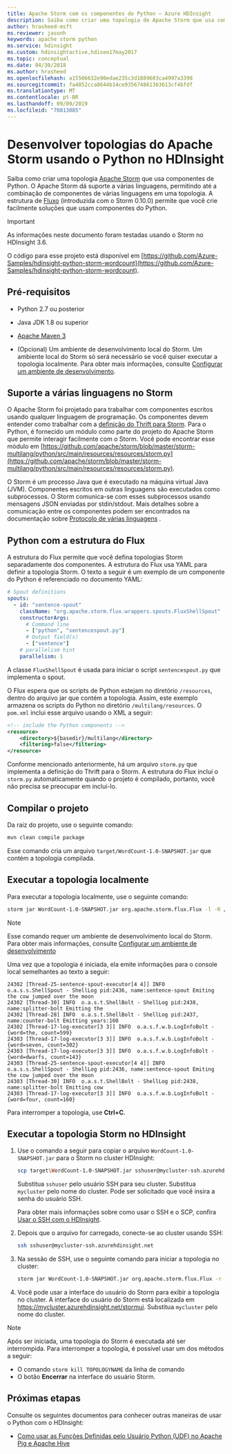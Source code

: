 ```yaml
---
title: Apache Storm com os componentes do Python – Azure HDInsight
description: Saiba como criar uma topologia de Apache Storm que usa componentes do Python no Azure HDInsight
author: hrasheed-msft
ms.reviewer: jasonh
keywords: apache storm python
ms.service: hdinsight
ms.custom: hdinsightactive,hdiseo17may2017
ms.topic: conceptual
ms.date: 04/30/2018
ms.author: hrasheed
ms.openlocfilehash: a15506632e90edae235c3d1889603ca4997a3398
ms.sourcegitcommit: fa4852cca8644b14ce935674861363613cf4bfdf
ms.translationtype: MT
ms.contentlocale: pt-BR
ms.lasthandoff: 09/09/2019
ms.locfileid: "70813885"
---
```

# <a name="develop-apache-storm-topologies-using-python-on-hdinsight"></a>Desenvolver topologias do Apache Storm usando o Python no HDInsight

Saiba como criar uma topologia [Apache Storm](https://storm.apache.org/) que usa componentes de Python. O Apache Storm dá suporte a várias linguagens, permitindo até a combinação de componentes de várias linguagens em uma topologia. A estrutura de [Fluxo](https://storm.apache.org/releases/current/flux.html) (introduzida com o Storm 0.10.0) permite que você crie facilmente soluções que usam componentes do Python.

> [!IMPORTANT]  
> As informações neste documento foram testadas usando o Storm no HDInsight 3.6. 

O código para esse projeto está disponível em [https://github.com/Azure-Samples/hdinsight-python-storm-wordcount](https://github.com/Azure-Samples/hdinsight-python-storm-wordcount).

## <a name="prerequisites"></a>Pré-requisitos

* Python 2.7 ou posterior

* Java JDK 1.8 ou superior

* [Apache Maven 3](https://maven.apache.org/download.cgi)

* (Opcional) Um ambiente de desenvolvimento local do Storm. Um ambiente local do Storm só será necessário se você quiser executar a topologia localmente. Para obter mais informações, consulte [Configurar um ambiente de desenvolvimento](http://storm.apache.org/releases/current/Setting-up-development-environment.html).

## <a name="storm-multi-language-support"></a>Suporte a várias linguagens no Storm

O Apache Storm foi projetado para trabalhar com componentes escritos usando qualquer linguagem de programação. Os componentes devem entender como trabalhar com a [definição do Thrift para Storm](https://github.com/apache/storm/blob/master/storm-core/src/storm.thrift). Para o Python, é fornecido um módulo como parte do projeto do Apache Storm que permite interagir facilmente com o Storm. Você pode encontrar esse módulo em [https://github.com/apache/storm/blob/master/storm-multilang/python/src/main/resources/resources/storm.py](https://github.com/apache/storm/blob/master/storm-multilang/python/src/main/resources/resources/storm.py).

O Storm é um processo Java que é executado na máquina virtual Java (JVM). Componentes escritos em outras linguagens são executados como subprocessos. O Storm comunica-se com esses subprocessos usando mensagens JSON enviadas por stdin/stdout. Mais detalhes sobre a comunicação entre os componentes podem ser encontrados na documentação sobre [Protocolo de várias linguagens](https://storm.apache.org/documentation/Multilang-protocol.html) .

## <a name="python-with-the-flux-framework"></a>Python com a estrutura do Flux

A estrutura do Flux permite que você defina topologias Storm separadamente dos componentes. A estrutura do Flux usa YAML para definir a topologia Storm. O texto a seguir é um exemplo de um componente do Python é referenciado no documento YAML:

```yaml
# Spout definitions
spouts:
  - id: "sentence-spout"
    className: "org.apache.storm.flux.wrappers.spouts.FluxShellSpout"
    constructorArgs:
      # Command line
      - ["python", "sentencespout.py"]
      # Output field(s)
      - ["sentence"]
    # parallelism hint
    parallelism: 1
```

A classe `FluxShellSpout` é usada para iniciar o script `sentencespout.py` que implementa o spout.

O Flux espera que os scripts de Python estejam no diretório `/resources`, dentro do arquivo jar que contém a topologia. Assim, este exemplo armazena os scripts do Python no diretório `/multilang/resources`. O `pom.xml` inclui esse arquivo usando o XML a seguir:

```xml
<!-- include the Python components -->
<resource>
    <directory>${basedir}/multilang</directory>
    <filtering>false</filtering>
</resource>
```

Conforme mencionado anteriormente, há um arquivo `storm.py` que implementa a definição do Thrift para o Storm. A estrutura do Flux inclui o `storm.py` automaticamente quando o projeto é compilado, portanto, você não precisa se preocupar em incluí-lo.

## <a name="build-the-project"></a>Compilar o projeto

Da raiz do projeto, use o seguinte comando:

```bash
mvn clean compile package
```

Esse comando cria um arquivo `target/WordCount-1.0-SNAPSHOT.jar` que contém a topologia compilada.

## <a name="run-the-topology-locally"></a>Executar a topologia localmente

Para executar a topologia localmente, use o seguinte comando:

```bash
storm jar WordCount-1.0-SNAPSHOT.jar org.apache.storm.flux.Flux -l -R /topology.yaml
```

> [!NOTE]  
> Esse comando requer um ambiente de desenvolvimento local do Storm. Para obter mais informações, consulte [Configurar um ambiente de desenvolvimento](https://storm.apache.org/releases/current/Setting-up-development-environment.html)

Uma vez que a topologia é iniciada, ela emite informações para o console local semelhantes ao texto a seguir:


    24302 [Thread-25-sentence-spout-executor[4 4]] INFO  o.a.s.s.ShellSpout - ShellLog pid:2436, name:sentence-spout Emiting the cow jumped over the moon
    24302 [Thread-30] INFO  o.a.s.t.ShellBolt - ShellLog pid:2438, name:splitter-bolt Emitting the
    24302 [Thread-28] INFO  o.a.s.t.ShellBolt - ShellLog pid:2437, name:counter-bolt Emitting years:160
    24302 [Thread-17-log-executor[3 3]] INFO  o.a.s.f.w.b.LogInfoBolt - {word=the, count=599}
    24303 [Thread-17-log-executor[3 3]] INFO  o.a.s.f.w.b.LogInfoBolt - {word=seven, count=302}
    24303 [Thread-17-log-executor[3 3]] INFO  o.a.s.f.w.b.LogInfoBolt - {word=dwarfs, count=143}
    24303 [Thread-25-sentence-spout-executor[4 4]] INFO  o.a.s.s.ShellSpout - ShellLog pid:2436, name:sentence-spout Emiting the cow jumped over the moon
    24303 [Thread-30] INFO  o.a.s.t.ShellBolt - ShellLog pid:2438, name:splitter-bolt Emitting cow
    24303 [Thread-17-log-executor[3 3]] INFO  o.a.s.f.w.b.LogInfoBolt - {word=four, count=160}


Para interromper a topologia, use __Ctrl+C__.

## <a name="run-the-storm-topology-on-hdinsight"></a>Executar a topologia Storm no HDInsight

1. Use o comando a seguir para copiar o arquivo `WordCount-1.0-SNAPSHOT.jar` para o Storm no cluster HDInsight:

    ```bash
    scp target\WordCount-1.0-SNAPSHOT.jar sshuser@mycluster-ssh.azurehdinsight.net
    ```

    Substitua `sshuser` pelo usuário SSH para seu cluster. Substitua `mycluster` pelo nome do cluster. Pode ser solicitado que você insira a senha do usuário SSH.

    Para obter mais informações sobre como usar o SSH e o SCP, confira [Usar o SSH com o HDInsight](../hdinsight-hadoop-linux-use-ssh-unix.md).

2. Depois que o arquivo for carregado, conecte-se ao cluster usando SSH:

    ```bash
    ssh sshuser@mycluster-ssh.azurehdinsight.net
    ```

3. Na sessão de SSH, use o seguinte comando para iniciar a topologia no cluster:

    ```bash
    storm jar WordCount-1.0-SNAPSHOT.jar org.apache.storm.flux.Flux -r -R /topology.yaml
    ```

3. Você pode usar a interface do usuário do Storm para exibir a topologia no cluster. A interface do usuário do Storm está localizada em https://mycluster.azurehdinsight.net/stormui. Substitua `mycluster` pelo nome do cluster.

> [!NOTE]  
> Após ser iniciada, uma topologia do Storm é executada até ser interrompida. Para interromper a topologia, é possível usar um dos métodos a seguir:
>
> * O comando `storm kill TOPOLOGYNAME` da linha de comando
> * O botão **Encerrar** na interface do usuário Storm.


## <a name="next-steps"></a>Próximas etapas

Consulte os seguintes documentos para conhecer outras maneiras de usar o Python com o HDInsight:

* [Como usar as Funções Definidas pelo Usuário Python (UDF) no Apache Pig e Apache Hive](../hadoop/python-udf-hdinsight.md)
